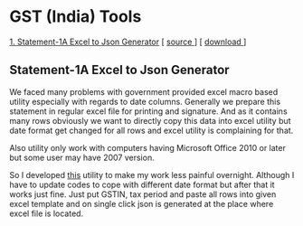 # GST (India) Tools

[1. Statement-1A Excel to Json Generator](#statement-1a-excel-to-json-generator) [ [ source ](Stmt_1A_Json_Generator/main.py) ] [ [ download ](https://app.box.com/s/s03hp5lzzobiock7p1bdmxogutbzxkw5)]

## Statement-1A Excel to Json Generator
We faced many problems with government provided excel macro based utility especially with regards to date columns. Generally we prepare this statement in regular excel file for printing and signature. And as it contains many rows obviously we want to directly copy this data into excel utility but date format get changed for all rows and excel utility is complaining for that. 

Also utility only work with computers having Microsoft Office 2010 or later but some user may have 2007 version.

So I developed [this](Stmt_1A_Json_Generator/main.py) utility to make my work less painful overnight. Although I have to update codes to cope with different date format but after that it works just fine. Just put GSTIN, tax period and paste all rows into given excel template and on single click json is generated at the place where excel file is located.